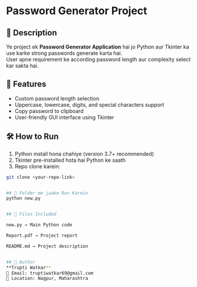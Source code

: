 # Password Generator Project

## 📌 Description
Ye project ek **Password Generator Application** hai jo Python aur Tkinter ka use karke strong passwords generate karta hai.  
User apne requirement ke according password length aur complexity select kar sakta hai.

## 🚀 Features
- Custom password length selection  
- Uppercase, lowercase, digits, and special characters support  
- Copy password to clipboard  
- User-friendly GUI interface using Tkinter  

## 🛠️ How to Run
1. Python install hona chahiye (version 3.7+ recommended)  
2. Tkinter pre-installed hota hai Python ke saath  
3. Repo clone karein:

```bash
git clone <your-repo-link>


## 📌 Folder me jaake Run Karein
python new.py


## 📌 Files Included

new.py → Main Python code

Report.pdf → Project report

README.md → Project description


## 📌 Author
**Trupti Watkar**  
📧 Email: truptiwatkar69@gmail.com
📍 Location: Nagpur, Maharashtra

